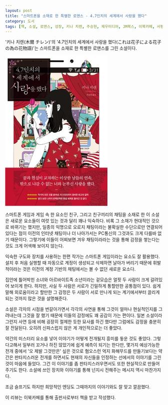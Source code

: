 ```yaml
---
layout: post
title: "스마트폰을 소재로 한 특별한 로맨스 - 4.7인치의 세계에서 사랑을 했다"
category: 도서
tags: [책, 소설, 로맨스, 성장, 키나 치렌, 주승현, 제우미디어, JM북스, 이북카페, 서평]
---
```


'키나 치렌(木爾 チレン)'의
'4.7인치의 세계에서 사랑을 했다(これは花子による花子の為の花物語)'는
스마트폰을 소재로 한 특별한 로맨스를 그린 소설이다.

![표지](/images/book/kore-wa-kako-ni-yoru-hanako-no-tame-no-hanamonogatari-book-h480.jpg)

스마트폰 게임과 게임 속 한 요소인 친구, 그리고 친구끼리의 채팅을 소재로 한 이 소설은
새로운 요소들이 여럿 있는 것과 달리 꽤나 익숙하다.
비록 그 소재가 현대적인 것으로 바뀌기는 했지만,
일종의 익명으로 오로지 채팅이라는 불확실한 수단으로만 연결되어있다는 점이
이전의 인터넷 채팅이나 더 나아가서는 PC통신의 그것과도 크게 다를바 없기 때문이다.
그렇기에 이들이 어찌보면 겨우 채팅이라라는 것을 통해 감정을 쌓는다는 것도 크게 어색해 보이지 않는다.

익숙한 구도와 장치를 사용하는 한편
작가는 스마트폰 게임이라는 요소도 잘 활용했다.
설치 후 처음 실행할 때 자동으로 계정이 생성되고
삭제하면 날아가 버리기 때문에 휘발적이라는 것은
이전의 계정 기반의 채팅에서는 볼 수 없던 새로운 요소다.

집안에 틀어박힌 소녀와 아르바이트족 소년이라는 겉모습은
얼핏 두 사람이 크게 갈려있어 보이게 한다.
하지만, 사실 두 사람은 서로가 긴밀하게 통할만한 공통점이 있다.
쉽게 말해 외로움이라고 할만한 그 감정은
두 사람이 서로 만나게 되는 계기에서부터 끌리게 되는 것까지 많은 것을 설명해준다.

소설은 각자의 시점을 번갈아가면서
각각의 사연을 통해 그것이 얼마나 현실적인지를 그려내는데
그것을 잘 했기 때문에 이들의 감정에도 꽤 공감이 가는 편이다.
일본 소설이라 그런지 사연 등에 비해 굉장히 절제한 듯한 묘사를 하긴 했다만
그럼에도 감정을 충분히 잘 전달된다.
오히려 신파스럽지 않은 게 개인적으로는 더 좋았다.

약간의 미스터리 요소를 넣어 이야기가 어떻게 전개될지 흥미를 돟운 것도 좋았다.
그렇다고해서 일부러 꼬거나 하진 않았기에 쉽게 예측이 되기는 한다만,
몇가지 예상가능한 전개 중에서 '오 제발 그것만은' 싶은 것으로 혐오스런 억지 화해무드를 만들기보다는
약간은 판타지스러운 전개를 하면서도
현재의 자신들을 인정하는 선에서의 이야기를 그린 것이 마음에 들었다.
그건 이 이야기를 좀 판타지스러우면서도 또한 현실적으로 만들어주기도 한다.
소설에 쓰인 장치와 이야기를 통해 넌지시 전해주는 메시지 역시 마찬가지다.

<!--
소설이 소설 속에 등장하고, 그것이 하나코를 위해 쓰였다고 명시한 것은
자연히 현실 속 하나코(와 같은 사람)에게 이 소설을 바친다는 것을 암시한다.
-->

조금 슬프기도 하지만 희망적인 엔딩도 그때까지의 이야기와도 잘 맞고 깔끔했다.



<div class="im im-info">
이 리뷰는 이북카페를 통해 출판사로부터 책을 받고 작성했다.
</div>
